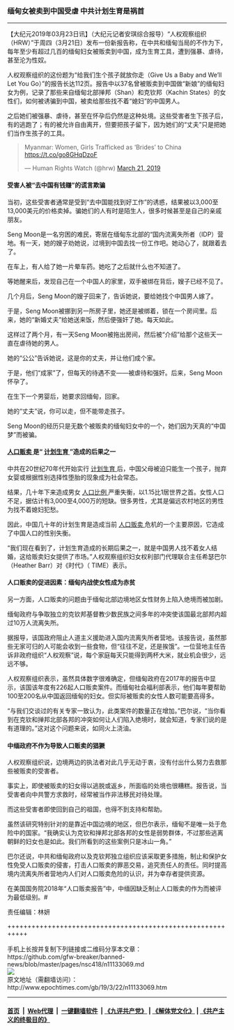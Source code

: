 ### 缅甸女被卖到中国受虐 中共计划生育是祸首
------------------------

<p>
 【大纪元2019年03月23日讯】（大纪元记者安琪综合报导）“人权观察组织（HRW）”于周四（3月21日）发布一份新报告称，在中共和缅甸当局的不作为下，每年至少有超过几百的缅甸妇女被贩卖到中国，成为生育工具，遭到强暴、虐待，甚至沦为性奴。
</p>
<p>
 人权观察组织的这份题为“给我们生个孩子就放你走（Give Us a Baby and We’ll Let You Go）”的报告长达112页。报告中以37名曾被贩卖到中国做“新娘”的缅甸妇女为例，记录了那些来自缅甸北部掸邦（Shan）和克钦邦（Kachin States）的女性们，如何被诱骗到中国，被卖给那些找不着“媳妇”的中国男人。
</p>
<p>
 之后她们被强暴、虐待，甚至在怀孕后仍然是这种处境。这些受害者生下孩子后，有的逃跑了；有的被允许自由离开，但要把孩子留下，因为她们的“丈夫”只是把她们当作生孩子的工具。
</p>
<p>
</p>
<blockquote class="twitter-tweet" data-lang="en">
 <p dir="ltr" lang="en">
  Myanmar: Women, Girls Trafficked as ‘Brides’ to China
  <a href="https://t.co/go8GHqDzoF">
   https://t.co/go8GHqDzoF
  </a>
 </p>
 <p>
  — Human Rights Watch (@hrw)
  <a href="https://twitter.com/hrw/status/1108582011780952066?ref_src=twsrc%5Etfw">
   March 21, 2019
  </a>
 </p>
</blockquote>
<p>
 <h4>
  受害人被“去中国有钱赚”的谎言欺骗
 </h4>
 <p>
  当初，这些受害者通常是受到“去中国能找到好工作”的诱惑，结果被以3,000至13,000美元的价格卖掉。骗她们的人有时是陌生人，很多时候甚至是自己的亲戚朋友。
 </p>
 <p>
  Seng Moon是一名穷困的难民，寄居在缅甸东北部的“国内流离失所者（IDP）营地。有一天，她的嫂子劝她说，过境到中国去找一份工作吧。她动心了，就跟着去了。
 </p>
 <p>
  在车上，有人给了她一片晕车药。她吃了之后就什么也不知道了。
 </p>
 <p>
  等她醒来后，发现自己在一个中国人的家里，双手被绑在背后，嫂子已经不见了。
 </p>
 <p>
  几个月后，Seng Moon的嫂子回来了，告诉她说，要给她找个中国男人嫁了。
 </p>
 <p>
  于是，Seng Moon被挪到另一所房子里，她还是被绑着，锁在一个房间里。后来，她的“新婚丈夫”给她送来饭，然后便强奸了她。每天如此。
 </p>
 <p>
  这样过了两个月，有一天Seng Moon被拖出房间，然后被“介绍”给那个这些天一直在虐待她的男人。
 </p>
 <p>
  她的“公公”告诉她说，这是你的丈夫，并让他们成个家。
 </p>
 <p>
  于是，他们“成家”了，但每天的待遇不变——被虐待和强奸。后来，Seng Moon怀孕了。
 </p>
 <p>
  在生下一个男婴后，她要求回缅甸，回家。
 </p>
 <p>
  她的“丈夫”说，你可以走，但不能带走孩子。
 </p>
 <p>
  Seng Moon的经历只是无数个被贩卖的缅甸妇女中的一个，她们因为天真的“中国梦”而被骗。
 </p>
 <h4>
  <a href="http://www.epochtimes.com/gb/tag/%E4%BA%BA%E5%8F%A3%E8%B4%A9%E5%8D%96.html">
   人口贩卖
  </a>
  是“
  <a href="http://www.epochtimes.com/gb/tag/%E8%AE%A1%E5%88%92%E7%94%9F%E8%82%B2.html">
   计划生育
  </a>
  ”造成的后果之一
 </h4>
 <p>
  中共在20世纪70年代开始实行
  <a href="http://www.epochtimes.com/gb/tag/%E8%AE%A1%E5%88%92%E7%94%9F%E8%82%B2.html">
   计划生育
  </a>
  后，中国父母被迫只能生一个孩子，抛弃女婴或根据性别选择性堕胎的现象成为社会常态。
 </p>
 <p>
  结果，几十年下来造成男女
  <a href="http://www.epochtimes.com/gb/tag/%E4%BA%BA%E5%8F%A3%E6%AF%94%E4%BE%8B.html">
   人口比例
  </a>
  严重失衡，以1.15比1居世界之首。女性人口不足，据估计有3,000至4,000万的短缺。很多男性，尤其是偏远农村地区的男性为找不着媳妇犯愁。
 </p>
 <p>
  因此，中国几十年的计划生育是造成当前
  <a href="http://www.epochtimes.com/gb/tag/%E4%BA%BA%E5%8F%A3%E8%B4%A9%E5%8D%96.html">
   人口贩卖
  </a>
  危机的一个主要原因，它造成了中国人口的性别失衡。
 </p>
 <p>
  “我们现在看到了，计划生育造成的长期后果之一，就是中国男人找不着女人结婚，这给贩卖妇女提供了市场。”人权观察组织妇女权利部门代理联合主任希瑟巴尔（Heather Barr）对《时代》（ TIME）表示。
 </p>
 <h4>
  人口贩卖的促进因素：缅甸内战使女性成为赤贫
 </h4>
 <p>
  另一方面，人口贩卖的问题由于缅甸北部边境地区女性财务上陷入绝境而被加剧。
 </p>
 <p>
  缅甸政府与争取独立的克钦邦基督教少数民族之间多年的冲突使该国最北部邦内超过10万人流离失所。
 </p>
 <p>
  据报导，该国政府阻止人道主义援助进入国内流离失所者营地。该报告说，虽然那些无家可归的人可能会收到一些食物，但“往往不足，还是挨饿”。一位营地主任告诉非政府组织“人权观察”说，每个家庭每天只能得到两杯大米，就业机会很少，远远不够。
 </p>
 <p>
  人权观察组织表示，虽然具体数字很难确定，但缅甸政府在2017年的报告中显示，该国该年度有226起人口贩卖案件。而缅甸社会福利部表示，他们每年要帮助100至200名从中国返回缅甸的妇女。但实际被贩卖的女性人数可能要高得多。
 </p>
 <p>
  “与我们交谈过的有关专家一致认为，此类案件的数量正在增加。”巴尔说，“当你看到在克钦和掸邦北部各邦的冲突如何让人们陷入绝境时，就会知道，专家们说的是有道理的。”这对这个问题来说，如同火上浇油。
 </p>
 <h4>
  中缅政府不作为导致人口贩卖的猖獗
 </h4>
 <p>
  人权观察组织说，边境两边的执法者对此几乎无动于衷，没有付出什么努力去救那些被贩卖的受害者。
 </p>
 <p>
  事实上，即使被贩卖的妇女得以逃脱或返乡，所面临的处境也很糟糕。报告说，当受害者向中共警方求救时，经常被当作非法移民对待处理。
 </p>
 <p>
  而这些受害者即使回到自己的祖国，也得不到支持和帮助。
 </p>
 <p>
  虽然该研究特别针对的是靠近中国边境的地区，但巴尔表示，缅甸不是唯一处于危险中的国家。“我确实认为克钦和掸邦北部各邦的女性是弱势群体，不过那些逃离朝鲜的妇女也是如此。我们所看到的这些案例只是冰山一角。”
 </p>
 <p>
  巴尔还说，中共和缅甸政府以及克钦邦独立组织应该采取更多措施，制止和保护女性免受人口贩卖的侵害，打击人口贩卖的罪恶交易，追究责任人的责任。同时提高境内流离失所者营地内人们对人口贩卖危险的认识，并为幸存者提供资源。
 </p>
 <p>
  在美国国务院2018年“人口贩卖报告”中，中缅因缺乏制止人口贩卖的作为而被评为最低级别。#
 </p>
 <div class="video_fit_container">
 </div>
 <p>
  责任编辑：林妍
 </p>
</p>
+++++++++++++++++++++++++++++++++++++++++++++++++++++++++++<br/><br/>
手机上长按并复制下列链接或二维码分享本文章：<br/>
https://github.com/gfw-breaker/banned-news/blob/master/pages/nsc418/n11133069.md <br/>
<a href='https://github.com/gfw-breaker/banned-news/blob/master/pages/nsc418/n11133069.md'><img src='https://github.com/gfw-breaker/banned-news/blob/master/pages/nsc418/n11133069.md.png'/></a> <br/>
原文地址（需翻墙访问）：http://www.epochtimes.com/gb/19/3/22/n11133069.htm


------------------------
#### [首页](https://github.com/gfw-breaker/banned-news/blob/master/README.md) &nbsp;|&nbsp; [Web代理](https://github.com/labour-camp/helloworld) &nbsp;|&nbsp; [一键翻墙软件](https://github.com/gfw-breaker/nogfw/blob/master/README.md) &nbsp;| [《九评共产党》](https://github.com/gfw-breaker/9ping.md/blob/master/README.md#九评之一评共产党是什么) | [《解体党文化》](https://github.com/gfw-breaker/jtdwh.md/blob/master/README.md) | [《共产主义的终极目的》](https://github.com/gfw-breaker/gczydzjmd.md/blob/master/README.md)

